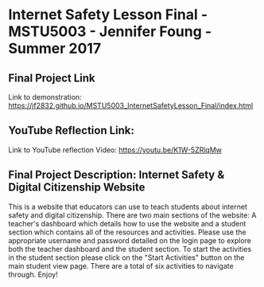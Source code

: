 # Internet Safety Lesson Final - MSTU5003 - Jennifer Foung - Summer 2017

## Final Project Link
Link to demonstration: https://jf2832.github.io/MSTU5003_InternetSafetyLesson_Final/index.html

## YouTube Reflection Link:
Link to YouTube reflection Video: https://youtu.be/K1W-5ZRlqMw

## Final Project Description: Internet Safety & Digital Citizenship Website
This is a website that educators can use to teach students about internet safety and digital citizenship. There are two main sections of the website: A teacher's dashboard which details how to use the website and a student section which contains all of the resources and activities. Please use the appropriate username and password detailed on the login page to explore both the teacher dashboard and the student section. To start the activities in the student section please click on the "Start Activities" button on the main student view page. There are a total of six activities to navigate through. Enjoy!
